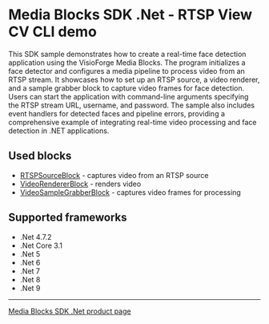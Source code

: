 # Media Blocks SDK .Net - RTSP View CV CLI demo

This SDK sample demonstrates how to create a real-time face detection application using the VisioForge Media Blocks. The program initializes a face detector and configures a media pipeline to process video from an RTSP stream. It showcases how to set up an RTSP source, a video renderer, and a sample grabber block to capture video frames for face detection. Users can start the application with command-line arguments specifying the RTSP stream URL, username, and password. The sample also includes event handlers for detected faces and pipeline errors, providing a comprehensive example of integrating real-time video processing and face detection in .NET applications.

## Used blocks

- [RTSPSourceBlock](https://www.visioforge.com/help/docs/dotnet/mediablocks/Sources/RTSPSourceBlock/) - captures video from an RTSP source
- [VideoRendererBlock](https://www.visioforge.com/help/docs/dotnet/mediablocks/VideoRendering/) - renders video
- [VideoSampleGrabberBlock](https://www.visioforge.com/help/docs/dotnet/mediablocks/VideoProcessing/VideoSampleGrabberBlock/) - captures video frames for processing

## Supported frameworks

- .Net 4.7.2
- .Net Core 3.1
- .Net 5
- .Net 6
- .Net 7
- .Net 8
- .Net 9

---

[Media Blocks SDK .Net product page](https://www.visioforge.com/media-blocks-sdk)